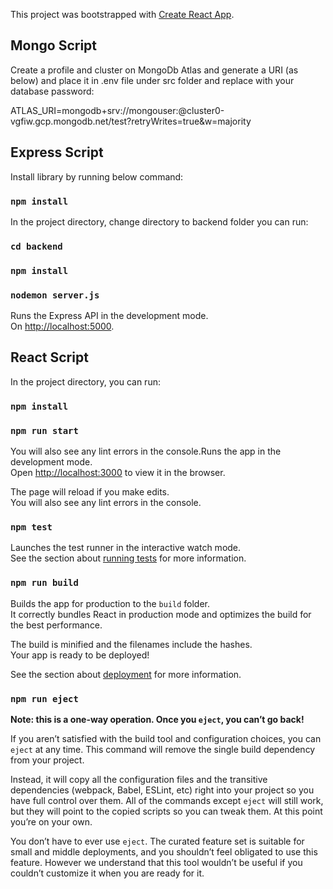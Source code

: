 This project was bootstrapped with [Create React App](https://github.com/facebook/create-react-app).

## Mongo Script

Create a profile and cluster on MongoDb Atlas and generate a URI (as below) and place it in .env file under src folder and replace <password> with your database password:

ATLAS_URI=mongodb+srv://mongouser:<password>@cluster0-vgfiw.gcp.mongodb.net/test?retryWrites=true&w=majority

## Express Script

Install library by running below command:

### `npm install`

In the project directory, change directory to backend folder you can run:

### `cd backend`
### `npm install`
### `nodemon server.js`

Runs the Express API in the development mode.<br />
On [http://localhost:5000](http://localhost:5000).

## React Script

In the project directory, you can run:

### `npm install`
### `npm run start`

You will also see any lint errors in the console.Runs the app in the development mode.<br />
Open [http://localhost:3000](http://localhost:3000) to view it in the browser.

The page will reload if you make edits.<br />
You will also see any lint errors in the console.

### `npm test`

Launches the test runner in the interactive watch mode.<br />
See the section about [running tests](https://facebook.github.io/create-react-app/docs/running-tests) for more information.

### `npm run build`

Builds the app for production to the `build` folder.<br />
It correctly bundles React in production mode and optimizes the build for the best performance.

The build is minified and the filenames include the hashes.<br />
Your app is ready to be deployed!

See the section about [deployment](https://facebook.github.io/create-react-app/docs/deployment) for more information.

### `npm run eject`

**Note: this is a one-way operation. Once you `eject`, you can’t go back!**

If you aren’t satisfied with the build tool and configuration choices, you can `eject` at any time. This command will remove the single build dependency from your project.

Instead, it will copy all the configuration files and the transitive dependencies (webpack, Babel, ESLint, etc) right into your project so you have full control over them. All of the commands except `eject` will still work, but they will point to the copied scripts so you can tweak them. At this point you’re on your own.

You don’t have to ever use `eject`. The curated feature set is suitable for small and middle deployments, and you shouldn’t feel obligated to use this feature. However we understand that this tool wouldn’t be useful if you couldn’t customize it when you are ready for it.